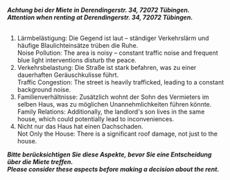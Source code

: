 ***Achtung bei der Miete in Derendingerstr. 34, 72072 Tübingen.*** <br>
***Attention when renting at Derendingerstr. 34, 72072 Tübingen.*** 
<br>
<br>
1. Lärmbelästigung: Die Gegend ist laut – ständiger Verkehrslärm und häufige Blaulichteinsätze trüben die Ruhe.<br>
Noise Pollution: The area is noisy – constant traffic noise and frequent blue light interventions disturb the peace.<br>
2. Verkehrsbelastung: Die Straße ist stark befahren, was zu einer dauerhaften Geräuschkulisse führt.<br>
Traffic Congestion: The street is heavily trafficked, leading to a constant background noise.<br>
3. Familienverhältnisse: Zusätzlich wohnt der Sohn des Vermieters im selben Haus, was zu möglichen Unannehmlichkeiten führen könnte.<br>
Family Relations: Additionally, the landlord's son lives in the same house, which could potentially lead to inconveniences.<br>
4. Nicht nur das Haus hat einen Dachschaden.<br>
Not Only the House: There is a significant roof damage, not just to the house.<br>

***Bitte berücksichtigen Sie diese Aspekte, bevor Sie eine Entscheidung über die Miete treffen.*** <br>
***Please consider these aspects before making a decision about the rent.***

